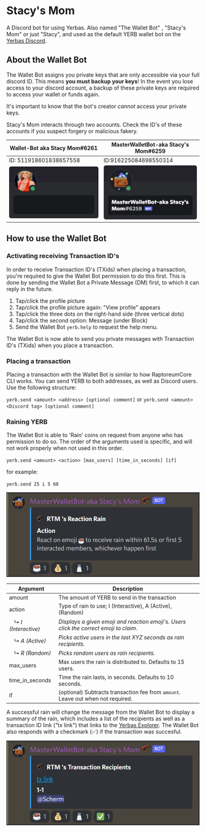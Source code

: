 # Stacy's Mom

A Discord bot for using Yerbas. Also named "The Wallet Bot" , "Stacy's Mom" or just "Stacy", and used as the default YERB wallet bot on the [Yerbas Discord](https://discord.gg/yerbas).

## About the Wallet Bot

The Wallet Bot assigns you private keys that are only accessible via your full discord ID. This means **you must backup your keys**! In the event you lose access to your discord account, a backup of these private keys are required to access your wallet or funds again.

It's important to know that the bot's creator *cannot* access your private keys.

Stacy's Mom interacts through two accounts. Check the ID's of these accounts if you suspect forgery or malicious fakery.

| Wallet-Bot aka Stacy Mom#6261                       | MasterWalletBot-aka Stacy's Mom#6259                |
| --------------------------------------------------- | --------------------------------------------------- |
| ID: 511918601838657558                              | ID:916225084698550314                               |
| ![Stacy's Mom 1](/img/wallets/stacy/StacysMom1.png) | ![Stacy's Mom 2](/img/wallets/stacy/StacysMom2.png) |

## How to use the Wallet Bot

### Activating receiving Transaction ID's

In order to receive Transaction ID's (TXids) when placing a transaction, you're required to give the Wallet Bot permission to do this first. This is done by sending the Wallet Bot a Private Message (DM) first, to which it can reply in the future.

1. Tap/click the profile picture
2. Tap/click the profile picture again: "View profile" appears
3. Tap/click the three dots on the right-hand side (three vertical dots)
4. Tap/click the second option: Message (under Block)
5. Send the Wallet Bot `yerb.help` to request the help menu.

The Wallet Bot is now able to send you private messages with Transaction ID's (TXids) when you place a transaction.

### Placing a transaction

Placing a transaction with the Wallet Bot is similar to how RaptoreumCore CLI works. You can send YERB to both addresses, as well as Discord users. Use the following structure:

`yerb.send <amount> <address> [optional comment]` or `yerb.send <amount> <Discord tag> [optional comment]`

### Raining YERB

The Wallet Bot is able to 'Rain' coins on request from anyone who has permission to do so. The order of the arguments used is specific, and will not work properly when not used in this order.

`yerb.send <amount> <action> [max_users] [time_in_seconds] [if]`

for example:

`yerb.send 25 i 5 60`

![Stacy's Mom Interactive Rain started](/img/wallets/stacy/StacysMom_RainInteractive1.png)

| Argument              | Description                                                                            |
| --------------------- | -------------------------------------------------------------------------------------- |
| amount                | The amount of YERB to send in the transaction                                           |
| action                | Type of rain to use; I (Interactive), A (Active), (Random)                             |
| ㅤ↳ *I (Interactive)* | *Displays a given emoji and reaction emoji's. Users click the correct emoji to claim.* |
| ㅤ↳ *A (Active)*      | *Picks active users in the last XYZ seconds as rain recipients.*                       |
| ㅤ↳ *R (Random)*      | *Picks random users as rain recipients.*                                               |
| max_users             | Max users the rain is distributed to. Defaults to 15 users.                            |
| time_in_seconds       | Time the rain lasts, in seconds. Defaults to 10 seconds.                               |
| if                    | (optional) Subtracts transaction fee from `amount`. Leave out when not required.       |

A successful rain will change the message from the Wallet Bot to display a summary of the rain, which includes a list of the recipients as well as a transaction ID link ("tx link") that links to the [Yerbas Explorer](https://explorer.yerbas.com/). The Wallet Bot also responds with a checkmark (✅) if the transaction was succesful.

![Stacy's Mom Interactive Rain ended](/img/wallets/stacy/StacysMom_RainInteractive2.png)
